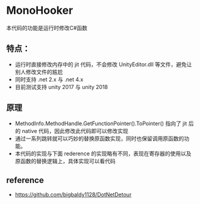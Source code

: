 # MonoHooker
本代码的功能是运行时修改C#函数
## 特点：
* 运行时直接修改内存中的 jit 代码，不会修改 UnityEditor.dll 等文件，避免让别人修改文件的尴尬
* 同时支持 .net 2.x 与 .net 4.x
* 目前测试支持 unity 2017 与 unity 2018

## 原理
* MethodInfo.MethodHandle.GetFunctionPointer().ToPointer() 指向了 jit 后的 native 代码，因此修改此代码即可以修改实现
* 通过一系列跳转就可以巧妙的替换原函数实现，同时也保留调用原函数的功能。
* 本代码的实现与下面 rederence 的实现略有不同，表现在寄存器的使用以及原函数的替换逻辑上，具体实现可以看代码

## reference
* https://github.com/bigbaldy1128/DotNetDetour